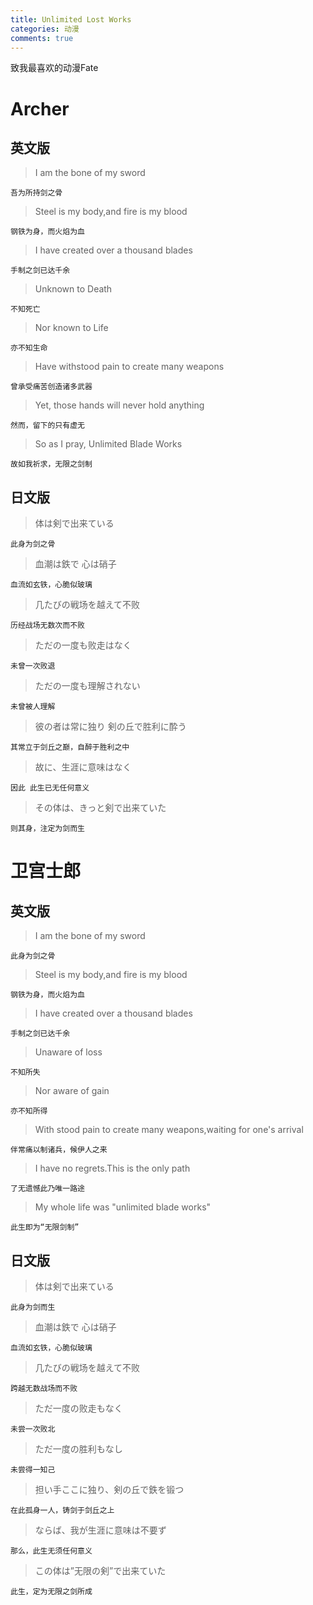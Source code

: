 ```yaml
---
title: Unlimited Lost Works
categories: 动漫
comments: true
---
```


致我最喜欢的动漫Fate

# Archer

英文版
---
> I am the bone of my sword

    吾为所持剑之骨

> Steel is my body,and fire is my blood
    
    钢铁为身，而火焰为血

> I have created over a thousand blades

    手制之剑已达千余

> Unknown to Death

    不知死亡

> Nor known to Life

    亦不知生命

> Have withstood pain to create many weapons

    曾承受痛苦创造诸多武器

> Yet, those hands will never hold anything

    然而，留下的只有虚无

> So as I pray, Unlimited Blade Works

    故如我祈求，无限之剑制

日文版
---

> 体は剣で出来ている

    此身为剑之骨

> 血潮は鉄で 心は硝子

    血流如玄铁，心脆似玻璃

> 几たびの戦场を越えて不败

    历经战场无数次而不败

> ただの一度も败走はなく

    未曾一次败退

> ただの一度も理解されない

    未曾被人理解

> 彼の者は常に独り 剣の丘で胜利に酔う

    其常立于剑丘之巅，自醉于胜利之中


> 故に、生涯に意味はなく

    因此 此生已无任何意义


> その体は、きっと剣で出来ていた

    则其身，注定为剑而生

# 卫宫士郎

英文版
---

> I am the bone of my sword

    此身为剑之骨

> Steel is my body,and fire is my blood

    钢铁为身，而火焰为血

> I have created over a thousand blades

    手制之剑已达千余

> Unaware of loss

    不知所失

> Nor aware of gain

    亦不知所得

> With stood pain to create many weapons,waiting for one's arrival

    伴常痛以制诸兵，候伊人之来

> I have no regrets.This is the only path

    了无遗憾此乃唯一路途

> My whole life was "unlimited blade works"

    此生即为“无限剑制”

日文版
---

> 体は剣で出来ている

    此身为剑而生

> 血潮は鉄で 心は硝子

    血流如玄铁，心脆似玻璃

> 几たびの戦场を越えて不败

    跨越无数战场而不败

> ただ一度の败走もなく

    未尝一次败北

> ただ一度の胜利もなし

    未尝得一知己

> 担い手ここに独り、剣の丘で鉄を锻つ

    在此孤身一人，铸剑于剑丘之上

> ならば、我が生涯に意味は不要ず

    那么，此生无须任何意义

> この体は”无限の剣”で出来ていた

    此生，定为无限之剑所成
